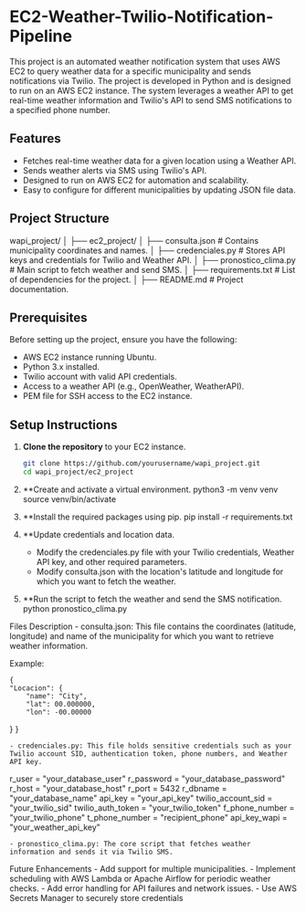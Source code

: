 # EC2-Weather-Twilio-Notification-Pipeline

This project is an automated weather notification system that uses AWS EC2 to query weather data for a specific municipality and sends notifications via Twilio. The project is developed in Python and is designed to run on an AWS EC2 instance. The system leverages a weather API to get real-time weather information and Twilio's API to send SMS notifications to a specified phone number.

## Features

- Fetches real-time weather data for a given location using a Weather API.
- Sends weather alerts via SMS using Twilio's API.
- Designed to run on AWS EC2 for automation and scalability.
- Easy to configure for different municipalities by updating JSON file data.

## Project Structure

wapi_project/ │ 
├── ec2_project/ │ 
├── consulta.json # Contains municipality coordinates and names. │ 
├── credenciales.py # Stores API keys and credentials for Twilio and Weather API. │ 
├── pronostico_clima.py # Main script to fetch weather and send SMS. │ 
├── requirements.txt # List of dependencies for the project. │ 
├── README.md # Project documentation.


## Prerequisites

Before setting up the project, ensure you have the following:

- AWS EC2 instance running Ubuntu.
- Python 3.x installed.
- Twilio account with valid API credentials.
- Access to a weather API (e.g., OpenWeather, WeatherAPI).
- PEM file for SSH access to the EC2 instance.

## Setup Instructions

1. **Clone the repository** to your EC2 instance.

   ```bash
   git clone https://github.com/yourusername/wapi_project.git
   cd wapi_project/ec2_project

2. **Create and activate a virtual environment.
   python3 -m venv venv
   source venv/bin/activate

3. **Install the required packages using pip.
   pip install -r requirements.txt

4. **Update credentials and location data.
	- Modify the credenciales.py file with your Twilio credentials, Weather API key, and other required parameters.
	- Modify consulta.json with the location's latitude and longitude for which you want to fetch the weather.
			

5. **Run the script to fetch the weather and send the SMS notification.
	python pronostico_clima.py

Files Description
	- consulta.json: This file contains the coordinates (latitude, longitude) and name of the municipality for which you want to retrieve weather information.

Example:

	{
  	"Locacion": {
        "name": "City",
        "lat": 00.000000,
        "lon": -00.00000
  }
}

	- credenciales.py: This file holds sensitive credentials such as your Twilio account SID, authentication token, phone numbers, and Weather API key.

r_user = "your_database_user"
r_password = "your_database_password"
r_host = "your_database_host"
r_port = 5432
r_dbname = "your_database_name"
api_key = "your_api_key"
twilio_account_sid = "your_twilio_sid"
twilio_auth_token = "your_twilio_token"
f_phone_number = "your_twilio_phone"
t_phone_number = "recipient_phone"
api_key_wapi = "your_weather_api_key"


	- pronostico_clima.py: The core script that fetches weather information and sends it via Twilio SMS.

Future Enhancements
	- Add support for multiple municipalities.
	- Implement scheduling with AWS Lambda or Apache Airflow for periodic weather checks.
	- Add error handling for API failures and network issues.
	- Use AWS Secrets Manager to securely store credentials
